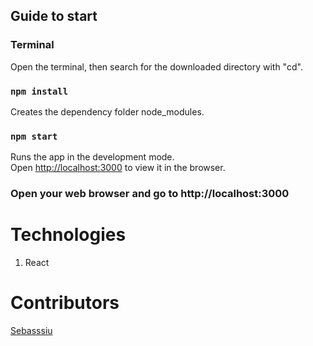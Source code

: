 ## Guide to start

### Terminal

Open the terminal, then search for the downloaded directory with "cd".

### `npm install`
Creates the dependency folder node_modules.

### `npm start`

Runs the app in the development mode.\
Open [http://localhost:3000](http://localhost:3000) to view it in the browser.

### Open your web browser and go to http://localhost:3000

# Technologies
1. React

# Contributors
<a href="https://github.com/Sebasssiu">Sebasssiu</a>


